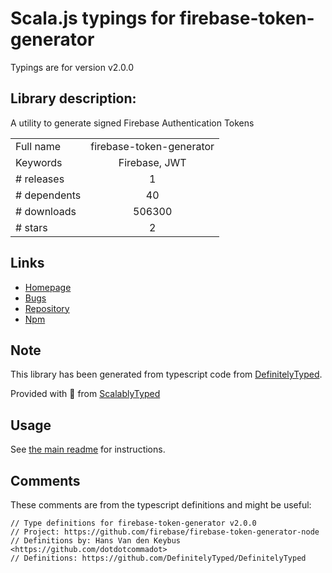 
# Scala.js typings for firebase-token-generator

Typings are for version v2.0.0

## Library description:
A utility to generate signed Firebase Authentication Tokens

|                    |                 |
| ------------------ | :-------------: |
| Full name          | firebase-token-generator |
| Keywords           | Firebase, JWT |
| # releases         | 1 |
| # dependents       | 40 |
| # downloads        | 506300 |
| # stars            | 2 |

## Links
- [Homepage](https://github.com/firebase/firebase-token-generator-node)
- [Bugs](https://github.com/firebase/firebase-token-generator-node/issues)
- [Repository](https://github.com/firebase/firebase-token-generator-node)
- [Npm](https://www.npmjs.com/package/firebase-token-generator)
    


## Note
This library has been generated from typescript code from [DefinitelyTyped](https://definitelytyped.org).

Provided with :purple_heart: from [ScalablyTyped](https://github.com/oyvindberg/ScalablyTyped)

## Usage
See [the main readme](../../readme.md) for instructions.

## Comments

These comments are from the typescript definitions and might be useful:
```
// Type definitions for firebase-token-generator v2.0.0
// Project: https://github.com/firebase/firebase-token-generator-node
// Definitions by: Hans Van den Keybus <https://github.com/dotdotcommadot>
// Definitions: https://github.com/DefinitelyTyped/DefinitelyTyped

```

